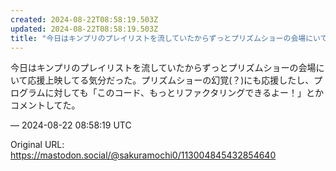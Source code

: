 ```yaml
---
created: 2024-08-22T08:58:19.503Z
updated: 2024-08-22T08:58:19.503Z
title: "今日はキンプリのプレイリストを流していたからずっとプリズムショーの会場にいて応援[...]"
---
```


<p>今日はキンプリのプレイリストを流していたからずっとプリズムショーの会場にいて応援上映してる気分だった。プリズムショーの幻覚(？)にも応援したし、プログラムに対しても「このコード、もっとリファクタリングできるよー！」とかコメントしてた。</p>

&mdash; 2024-08-22 08:58:19 UTC

Original URL: https://mastodon.social/@sakuramochi0/113004845432854640
